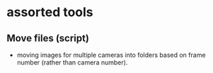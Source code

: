 # assorted tools

## Move files (script)

-   moving images for multiple cameras into folders based on frame number (rather than camera number).
